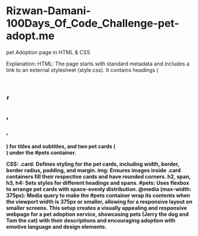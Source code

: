 # Rizwan-Damani-100Days_Of_Code_Challenge-pet-adopt.me
pet Adoption page in HTML &amp; CSS

Explanation:
HTML:
    The page starts with standard metadata and includes a link to an external stylesheet (style.css).
    It contains headings (<h1>, <h2>, <h3>, <h4>) for titles and subtitles, and two pet cards (<div class="card">) under the #pets container.

CSS:
    .card: Defines styling for the pet cards, including width, border, border radius, padding, and margin.
    img: Ensures images inside .card containers fill their respective cards and have rounded corners.
    h2, span, h3, h4: Sets styles for different headings and spans.
    #pets: Uses flexbox to arrange pet cards with space-evenly distribution.
    @media (max-width: 375px): Media query to make the #pets container wrap its contents when the viewport width is 375px or smaller, allowing for a responsive layout on smaller screens.
    This setup creates a visually appealing and responsive webpage for a pet adoption service, showcasing pets (Jerry the dog and Tom the cat) with their descriptions and encouraging 
    adoption with emotive language and design elements.
